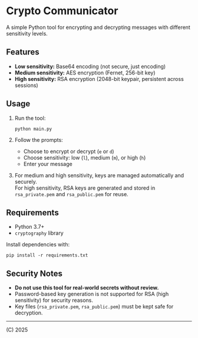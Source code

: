 # Crypto Communicator

A simple Python tool for encrypting and decrypting messages with different sensitivity levels.

## Features

- **Low sensitivity:** Base64 encoding (not secure, just encoding)
- **Medium sensitivity:** AES encryption (Fernet, 256-bit key)
- **High sensitivity:** RSA encryption (2048-bit keypair, persistent across sessions)

## Usage

1. Run the tool:

   ```
   python main.py
   ```

2. Follow the prompts:
   - Choose to encrypt or decrypt (`e` or `d`)
   - Choose sensitivity: low (`l`), medium (`m`), or high (`h`)
   - Enter your message

3. For medium and high sensitivity, keys are managed automatically and securely.  
   For high sensitivity, RSA keys are generated and stored in `rsa_private.pem` and `rsa_public.pem` for reuse.

## Requirements

- Python 3.7+
- `cryptography` library

Install dependencies with:

```
pip install -r requirements.txt
```

## Security Notes

- **Do not use this tool for real-world secrets without review.**
- Password-based key generation is not supported for RSA (high sensitivity) for security reasons.
- Key files (`rsa_private.pem`, `rsa_public.pem`) must be kept safe for decryption.

---

(C) 2025